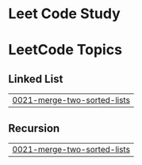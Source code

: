 # Leet Code Study

<!---LeetCode Topics Start-->
# LeetCode Topics
## Linked List
|  |
| ------- |
| [0021-merge-two-sorted-lists](https://github.com/taurus09318976/leet_code/tree/master/0021-merge-two-sorted-lists) |
## Recursion
|  |
| ------- |
| [0021-merge-two-sorted-lists](https://github.com/taurus09318976/leet_code/tree/master/0021-merge-two-sorted-lists) |
<!---LeetCode Topics End-->